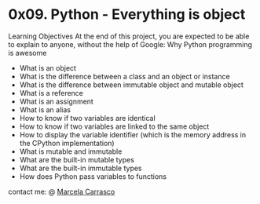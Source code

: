 # 0x09. Python - Everything is object
Learning Objectives
At the end of this project, you are expected to be able to explain to anyone, without the help of Google:
Why Python programming is awesome
- What is an object
- What is the difference between a class and an object or instance
- What is the difference between immutable object and mutable object
- What is a reference
- What is an assignment
- What is an alias
- How to know if two variables are identical
- How to know if two variables are linked to the same object
- How to display the variable identifier (which is the memory address in the CPython implementation)
- What is mutable and immutable
- What are the built-in mutable types
- What are the built-in immutable types
- How does Python pass variables to functions

contact me: 
@ [Marcela Carrasco](https://www.linkedin.com/in/marcela-carrasco-piaggio-0796b333/)
